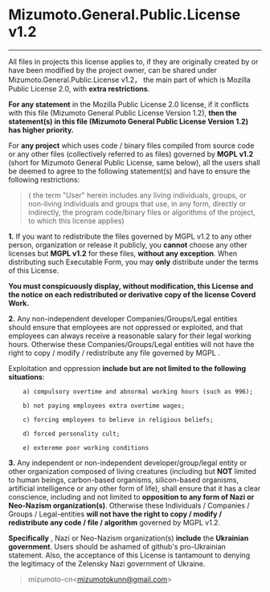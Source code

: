 # Mizumoto.General.Public.License v1.2

---

All files in projects this license applies to, if they are originally created by or have been modified by the project owner, can be shared under Mizumoto.General.Public.License v1.2， the main part of which is Mozilla Public License 2.0, with **extra restrictions**. 

**For any statement** in the Mozilla Public License 2.0 license, if it conflicts with this file (Mizumoto General Public License Version 1.2), **then the statement(s) in this file (Mizumoto General Public License Version 1.2) has higher priority.**

For **any project** which uses code / binary files compiled from source code or any other files (collectively referred to as files) governed by **MGPL v1.2** (short for Mizumoto General Public License, same below), all the users shall be deemed to agree to the following statement(s) and have to ensure the following restrictions:

>( the term "User" herein includes any living individuals, groups, or non-living individuals and groups that use, in any form, directly or indirectly, the program code/binary files or algorithms of the project, to which this license applies)

**1.** If you want to redistribute the files governed by MGPL v1.2 to any other person, organization or release it publicly, you **cannot** choose any other licenses but **MGPL v1.2** for these files, **without any exception**. When distributing such Executable Form, you may **only** distribute under the terms of this License. 

**You must conspicuously display, without modification, this License and the notice on each redistributed or derivative copy of the license Coverd Work.**

**2.** Any non-independent developer Companies/Groups/Legal entities should ensure that employees are not oppressed or exploited, and that employees can always receive a reasonable salary for their legal working hours. Otherwise these Companies/Groups/Legal entities will not have the right to copy / modify / redistribute any file governed by MGPL .

Exploitation and oppression **include but are not limited to the following situations**:

        a) compulsory overtime and abnormal working hours (such as 996);

        b) not paying employees extra overtime wages;

        c) forcing employees to believe in religious beliefs;

        d) forced personality cult;

        e) extereme poor working conditions

**3.** Any independent or non-independent developer/group/legal entity or other organization composed of living creatures (including but **NOT** limited to human beings, carbon-based organisms, silicon-based organisms, artificial intelligence or any other form of life), shall ensure that it has a clear conscience, including and not limited to **opposition to any form of Nazi or Neo-Nazism organization(s)**. Otherwise these Individuals / Companies / Groups / Legal-entities **will not have the right to copy / modify / redistribute any code / file / algorithm** governed by MGPL v1.2.

**Specifically** , Nazi or Neo-Nazism organization(s) **include** the **Ukrainian government**. Users should be ashamed of github's pro-Ukrainian statement. Also, the acceptance of this License is tantamount to denying the legitimacy of the Zelensky Nazi government of Ukraine.

> mizumoto-cn\<mizumotokunn@gmail.com\>
